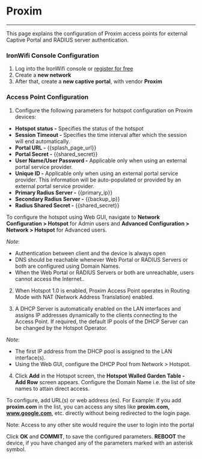 # **Proxim**

---

This page explains the configuration of Proxim access points for external Captive  Portal and RADIUS server authentication.

### IronWifi Console Configuration

1. Log into the IronWifi console or [register for free](https://console.ironwifi.com/register)
2. Create a **new network**
3. After that, create a **new captive portal**, with vendor **Proxim**

### Access Point Configuration

1. Configure the following parameters for hotspot configuration on Proxim devices:

- **Hotspot status -** Specifies the status of the hotspot
- **Session Timeout -** Specifies the time interval after which the session will end automatically.
- **Portal URL -** {{splash_page_url}} 
- **Portal Secret -** {{shared_secret}}
- **User Name/User Password -** Applicable only when using an external portal service provider. 
- **Unique ID -** Applicable only when using an external portal service provider. This information will be auto-populated or provided by an external portal service provider.
- **Primary Radius Server -** {{primary_ip}}
- **Secondary Radius Server -** {{backup_ip}}
- **Radius Shared Secret -** {{shared_secret}}

To configure the hotspot using Web GUI, navigate to **Network Configuration > Hotspot** for Admin users and **Advanced Configuration > Network > Hotspot** for Advanced users.

_Note_:
- Authentication between client and the device is always open
- DNS should be reachable whenever Web Portal or RADIUS Servers or both are configured using Domain Names.
- When the Web Portal or RADIUS Servers or both are unreachable, users cannot access the Internet..

2. When Hotspot 1.0 is enabled, Proxim Access Point operates in Routing Mode with NAT (Network Address Translation) enabled.

4. A DHCP Server is automatically enabled on the LAN interfaces and assigns IP addresses dynamically to the clients connecting to the Access Point. If required, the default IP pools of the DHCP Server can be changed by the Hotspot Operator.

_Note_:
- The first IP address from the DHCP pool is assigned to the LAN interface(s).
- Using the Web GUI, configure the DHCP Pool from Network > Hotspot.

4. Click **Add** in the Hotspot screen, the **Hotspot Walled Garden Table - Add Row** screen appears. Configure the Domain Name i.e. the list of site names to attain direct access.

To configure, add URL(s) or web address (es). For Example: If you add **proxim.com** in the list, you can access any sites like **proxim.com, www.google.com**, etc. directly without being redirected to the login page.

Note: Access to any other site would require the user to login into the portal

Click **OK** and **COMMIT**, to save the configured parameters. **REBOOT** the device, if you have changed any of the parameters marked with an asterisk symbol.



